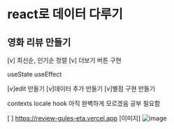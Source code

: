 # react로 데이터 다루기

## 영화 리뷰 만들기

[v] 최신순, 인기순 정렬
[v] 더보기 버튼 구현

useState
useEffect

[v]edit 만들기
[v]데이터 추가 만들기
[v]별점 구현 만들기


contexts
locale
hook  아직 완벽하게 모르겠음 공부 필요함

[ ]
https://review-gules-eta.vercel.app
[이미지]
![image](https://github.com/user-attachments/assets/be1e30d0-3038-40c5-aa8f-57c298323c2d)
